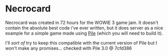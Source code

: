 # Necrocard

Necrocard was created in 72 hours for the WOWIE 3 game jam. It doesn't contain the absolute best code i've ever written,
but it does server as a nice example for a simple game made using [Pile](https://github.com/EinScott/Pile) (which you will need to build it).

I'll *sort of* try to keep this compatible with the current version of Pile but I won't make any promises... checked with Pile 3.0 @ 7cfd386